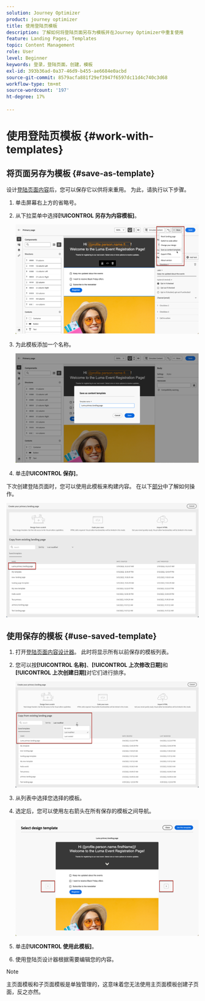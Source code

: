 ```yaml
---
solution: Journey Optimizer
product: journey optimizer
title: 使用登陆页模板
description: 了解如何将登陆页面另存为模板并在Journey Optimizer中重复使用
feature: Landing Pages, Templates
topic: Content Management
role: User
level: Beginner
keywords: 登录，登陆页面，创建，模板
exl-id: 393b36ad-0a37-46d9-b455-ae6684e0acbd
source-git-commit: 8579acfa881f29ef3947f6597dc11d4c740c3d68
workflow-type: tm+mt
source-wordcount: '197'
ht-degree: 17%

---
```


# 使用登陆页模板 {#work-with-templates}

## 将页面另存为模板 {#save-as-template}

设计[登陆页面内容](lp-content.md)后，您可以保存它以供将来重用。 为此，请执行以下步骤。

1. 单击屏幕右上方的省略号。

1. 从下拉菜单中选择&#x200B;**[!UICONTROL 另存为内容模板]**。

   ![](assets/lp_designer-save-template.png)

1. 为此模板添加一个名称。

   ![](assets/lp_designer-template-name.png)

1. 单击&#x200B;**[!UICONTROL 保存]**。

下次创建登陆页面时，您可以使用此模板来构建内容。 在以下[部分](#use-saved-template)中了解如何操作。

![](assets/lp_designer-saved-template.png)

## 使用保存的模板 {#use-saved-template}

1. 打开[登陆页面内容设计器](design-lp.md)。 此时将显示所有以前保存的模板列表。

1. 您可以按&#x200B;**[!UICONTROL 名称]**、**[!UICONTROL 上次修改日期]**&#x200B;和&#x200B;**[!UICONTROL 上次创建日期]**&#x200B;对它们进行排序。

   ![](assets/lp_designer-saved-templates.png)

1. 从列表中选择您选择的模板。

1. 选定后，您可以使用左右箭头在所有保存的模板之间导航。

   ![](assets/lp_designer-saved-templates-navigate.png)

1. 单击&#x200B;**[!UICONTROL 使用此模板]**。

1. 使用登陆页设计器根据需要编辑您的内容。

>[!NOTE]
>
>主页面模板和子页面模板是单独管理的，这意味着您无法使用主页面模板创建子页面，反之亦然。
